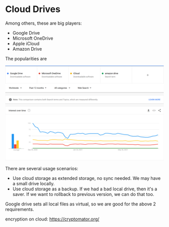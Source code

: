 # Cloud Drives

Among others, these are big players:

- Google Drive
- Microsoft OneDrive
- Apple iCloud
- Amazon Drive

The popularities are

![cloud_drives](cloud_drives_comparison.png)

There are several usage scenarios:

- Use cloud storage as extended storage, no sync needed. We may have a small drive locally.
- Use cloud storage as a backup. If we had a bad local drive, then it's a saver. If we want to rollback to previous version, we can do that too.

Google drive sets all local files as virtual, so we are good for the above 2 requirements.

encryption on cloud:
https://cryptomator.org/
